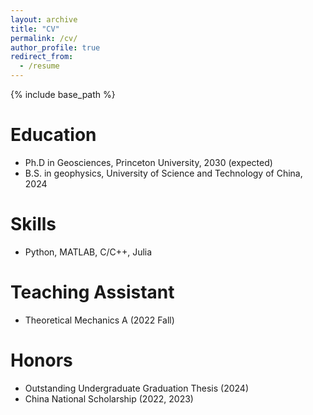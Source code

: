```yaml
---
layout: archive
title: "CV"
permalink: /cv/
author_profile: true
redirect_from:
  - /resume
---
```


{% include base_path %}

Education
======
* Ph.D in Geosciences, Princeton University, 2030 (expected)
* B.S. in geophysics, University of Science and Technology of China, 2024
  
Skills
======
* Python, MATLAB, C/C++, Julia
  
Teaching Assistant
======
* Theoretical Mechanics A (2022 Fall)
  
Honors
======
* Outstanding Undergraduate Graduation Thesis (2024)
* China National Scholarship (2022, 2023)
